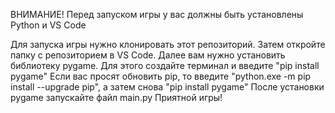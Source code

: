 
ВНИМАНИЕ! Перед запуском игры у вас должны быть установлены Python и VS Code

Для запуска игры нужно клонировать этот репозиторий. 
Затем откройте папку с репозиторием в VS Code.
Далее вам нужно установить библиотеку pygame. Для этого создайте терминал и введите "pip install pygame"
Если вас просят обновить pip, то введите "python.exe -m pip install --upgrade pip", а затем снова "pip install pygame"
После установки pygame запускайте файл main.py
Приятной игры!
